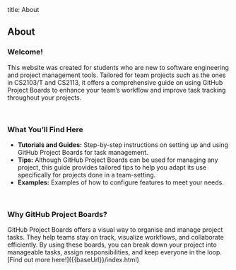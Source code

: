 <frontmatter>
  title: About
</frontmatter>

<br>

## About

<div class="container">
    <div class="content">
        <h3>Welcome!</h3>
        <p>This website was created for students who are new to software engineering and project management tools.
        Tailored for team projects such as the ones in CS2103/T and CS2113, it offers a comprehensive guide on using 
        GitHub Project Boards to enhance your team’s workflow and improve task tracking throughout your projects.
        </p>
        <br>
        <h3>What You’ll Find Here</h3>
        <ul>
            <li><strong>Tutorials and Guides:</strong> Step-by-step instructions on setting up and using GitHub 
                        Project Boards for task management.</li>
            <li><strong>Tips:</strong> Although GitHub Project Boards can be used for managing any project, 
                        this guide provides tailored tips to help you adapt its use specifically for 
                        projects done in a team-setting.</li>
            <li><strong>Examples:</strong> Examples of how to configure features to meet your needs.</li>
        </ul>
        <br>
        <h3>Why GitHub Project Boards?</h3>
        <p>
            GitHub Project Boards offers a visual way to organise and manage project tasks. They help 
            teams stay on track, visualize workflows, and collaborate efficiently. By using these boards, 
            you can break down your project into manageable tasks, assign responsibilities, and keep 
            everyone in the loop.
            <site-nav>
            [Find out more here!]({{baseUrl}}/index.html)
            </site-nav>
        </p>
    </div>
</div>


